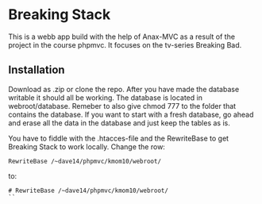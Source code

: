 Breaking Stack
=========
This is a webb app build with the help of Anax-MVC as a result of the project in the course phpmvc. It focuses on the tv-series Breaking Bad.

Installation
----------------------------------------
Download as .zip or clone the repo. After you have made the database writable it should all be working. The database is located in webroot/database. Remeber to also give chmod 777 to the folder that contains the database.
If you want to start with a fresh database, go ahead and erase all the data in the database and just keep the tables as is. 

You have to fiddle with the .htacces-file and the RewriteBase to get Breaking Stack to work locally. Change the row:
```
RewriteBase /~dave14/phpmvc/kmom10/webroot/
```
to:
```
# RewriteBase /~dave14/phpmvc/kmom10/webroot/
``
